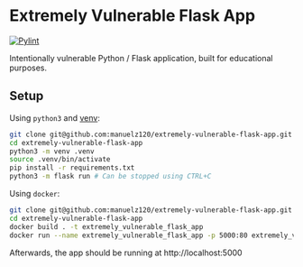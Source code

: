 # Extremely Vulnerable Flask App

[![Pylint](https://github.com/manuelz120/extremely-vulnerable-flask-app/actions/workflows/pylint.yml/badge.svg)](https://github.com/manuelz120/extremely-vulnerable-flask-app/actions/workflows/pylint.yml)

Intentionally vulnerable Python / Flask application, built for educational purposes.

## Setup

Using `python3` and [venv](https://docs.python.org/3/library/venv.html):

```bash
git clone git@github.com:manuelz120/extremely-vulnerable-flask-app.git
cd extremely-vulnerable-flask-app
python3 -m venv .venv
source .venv/bin/activate
pip install -r requirements.txt
python3 -m flask run # Can be stopped using CTRL+C
```

Using `docker`:

```bash
git clone git@github.com:manuelz120/extremely-vulnerable-flask-app.git
cd extremely-vulnerable-flask-app
docker build . -t extremely_vulnerable_flask_app
docker run --name extremely_vulnerable_flask_app -p 5000:80 extremely_vulnerable_flask_app  # Can be stopped using CTRL+C or by running `docker kill extremely_vulnerable_flask_app`
```

Afterwards, the app should be running at http://localhost:5000
